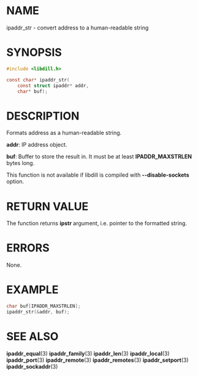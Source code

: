# NAME

 ipaddr_str - convert address to a human-readable string

# SYNOPSIS

```c
#include <libdill.h>

const char* ipaddr_str(
    const struct ipaddr* addr,
    char* buf);
```

# DESCRIPTION

 Formats address as a human-readable string.

 **addr**: IP address object.

 **buf**: Buffer to store the result in. It must be at least **IPADDR_MAXSTRLEN** bytes long.

 This function is not available if libdill is compiled with **--disable-sockets** option.

# RETURN VALUE

 The function returns **ipstr** argument, i.e.  pointer to the formatted string.

# ERRORS

 None.

# EXAMPLE

```c
char buf[IPADDR_MAXSTRLEN];
ipaddr_str(&addr, buf);
```

# SEE ALSO

 **ipaddr_equal**(3) **ipaddr_family**(3) **ipaddr_len**(3) **ipaddr_local**(3) **ipaddr_port**(3) **ipaddr_remote**(3) **ipaddr_remotes**(3) **ipaddr_setport**(3) **ipaddr_sockaddr**(3) 

